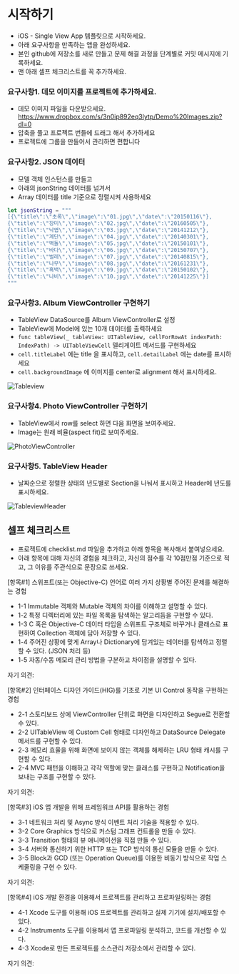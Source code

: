 

# 시작하기
- iOS - Single View App 템플릿으로 시작하세요.
- 아래 요구사항을 만족하는 앱을 완성하세요.
- 본인 github에 저장소를 새로 만들고 문제 해결 과정을 단계별로 커밋 메시지에 기록하세요.
- 맨 아래 셀프 체크리스트를 꼭 추가하세요.

### 요구사항1. 데모 이미지를 프로젝트에 추가하세요.
- 데모 이미지 파일을 다운받으세요.
https://www.dropbox.com/s/3n0ip892eq3lytp/Demo%20Images.zip?dl=0
- 압축을 풀고 프로젝트 번들에 드래그 해서 추가하세요
- 프로젝트에 그룹을 만들어서 관리하면 편합니다

### 요구사항2. JSON 데이터

- 모델 객체 인스턴스를 만들고 
- 아래의 jsonString 데이터를 넘겨서
- Array 데이터를 title 기준으로 정렬시켜 사용하세요

```swift
let jsonString = """
[{\"title\":\"초록\",\"image\":\"01.jpg\",\"date\":\"20150116\"},
{\"title\":\"장미\",\"image\":\"02.jpg\",\"date\":\"20160505\"},
{\"title\":\"낙엽\",\"image\":\"03.jpg\",\"date\":\"20141212\"},
{\"title\":\"계단\",\"image\":\"04.jpg\",\"date\":\"20140301\"},
{\"title\":\"벽돌\",\"image\":\"05.jpg\",\"date\":\"20150101\"},
{\"title\":\"바다\",\"image\":\"06.jpg\",\"date\":\"20150707\"},
{\"title\":\"벌레\",\"image\":\"07.jpg\",\"date\":\"20140815\"},
{\"title\":\"나무\",\"image\":\"08.jpg\",\"date\":\"20161231\"},
{\"title\":\"흑백\",\"image\":\"09.jpg\",\"date\":\"20150102\"},
{\"title\":\"나비\",\"image\":\"10.jpg\",\"date\":\"20141225\"}]
"""
```

### 요구사항3. Album ViewController 구현하기
- TableView DataSource를 Album ViewController로 설정
- TableView에 Model에 있는 10개 데이터를 출력하세요
- `func tableView(_ tableView: UITableView, cellForRowAt indexPath: IndexPath) -> UITableViewCell` 델리게이트 메서드를 구현하세요
- `cell.titleLabel` 에는 title 을 표시하고, `cell.detailLabel` 에는 date를 표시하세요
- `cell.backgroundImage` 에 이미지를 center로 alignment 해서 표시하세요.

![Tableview](http://public.codesquad.kr/jk/tableView-cell.png)

### 요구사항4. Photo ViewController 구현하기
- TableView에서 row를 select 하면 다음 화면을 보여주세요. 
- Image는 원래 비율(aspect fit)로 보여주세요.

![PhotoViewController](http://public.codesquad.kr/jk/photo-ViewController.png)

### 요구사항5. TableView Header
- 날짜순으로 정렬한 상태의 년도별로 Section을 나눠서 표시하고 Header에 년도를 표시하세요.

![TableviewHeader](http://public.codesquad.kr/jk/tableView-header.png)

## 셀프 체크리스트
- 프로젝트에 checklist.md 파일을 추가하고 아래 항목을 복사해서 붙여넣으세요.
- 아래 항목에 대해 자신의 경험을 체크하고, 자신의 점수를 각 10점만점 기준으로 적고, 그 이유를 주관식으로 문장으로 쓰세요.

[항목#1] 스위프트(또는 Objective-C) 언어로 여러 가지 상황별 주어진 문제를 해결하는 경험

- 1-1 Immutable 객체와 Mutable 객체의 차이를 이해하고 설명할 수 있다.
- 1-2 특정 디렉터리에 있는 파일 목록을 탐색하는 알고리듬을 구현할 수 있다.
- 1-3 C 혹은 Objective-C 데이터 타입을 스위프트 구조체로 바꾸거나 클래스로 표현하여 Collection 객체에 담아 저장할 수 있다.
- 1-4 주어진 상황에 맞게 Array나 Dictionary에 담겨있는 데이터를 탐색하고 정렬할 수 있다. (JSON 처리 등) 
- 1-5 자동/수동 메모리 관리 방법을 구분하고 차이점을 설명할 수 있다.

자기 의견: 

[항목#2] 인터페이스 디자인 가이드(HIG)를 기초로 기본 UI Control 동작을 구현하는 경험

- 2-1 스토리보드 상에 ViewController 단위로 화면을 디자인하고 Segue로 전환할 수 있다.
- 2-2 UITableView 에 Custom Cell 형태로 디자인하고 DataSource Delegate 메서드를 구현할 수 있다.
- 2-3 메모리 효율을 위해 화면에 보이지 않는 객체를 해제하는 LRU 형태 캐시를 구현할 수 있다.
- 2-4 MVC 패턴을 이해하고 각각 역할에 맞는 클래스를 구현하고 Notification을 보내는 구조를 구현할 수 있다.

자기 의견: 

[항목#3] iOS 앱 개발을 위해 프레임워크 API를 활용하는 경험  

- 3-1 네트워크 처리 및 Async 방식 이벤트 처리 기술을 적용할 수 있다. 
- 3-2 Core Graphics 방식으로 커스텀 그래프 컨트롤을 만들 수 있다. 
- 3-3 Transition 형태의 뷰 애니메이션을 직접 만들 수 있다. 
- 3-4 서버와 통신하기 위한 HTTP 또는 TCP 방식의 통신 모듈을 만들 수 있다. 
- 3-5 Block과 GCD (또는 Operation Queue)를 이용한 비동기 방식으로 작업 스케줄링을 구현 수 있다. 

자기 의견: 

[항목#4] iOS 개발 환경을 이용해서 프로젝트를 관리하고 프로파일링하는 경험

- 4-1 Xcode 도구를 이용해 iOS 프로젝트를 관리하고 실제 기기에 설치/배포할 수 있다. 
- 4-2 Instruments 도구를 이용해서 앱 프로파일링 분석하고, 코드를 개선할 수 있다. 
- 4-3 Xcode로 만든 프로젝트를 소스관리 저장소에서 관리할 수 있다.

자기 의견: 